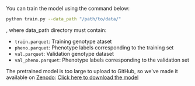 You can train the model using the command below:

```bash
python train.py --data_path "/path/to/data/"
```

, where data_path directory must contain:

- `train.parquet`: Training genotype ataset
- `pheno.parquet`: Phenotype labels corresponding to the training set
- `val.parquet`: Validation genotype dataset
- `val_pheno.parquet`: Phenotype labels corresponding to the validation set

The pretrained model is too large to upload to GitHub, so we've made it available on [Zenodo](https://zenodo.org/records/16411670?token=eyJhbGciOiJIUzUxMiJ9.eyJpZCI6IjA0YzJkNDM4LTIzZDYtNDk1ZC04NmU5LWYwM2E1ZTZmMWFiMSIsImRhdGEiOnt9LCJyYW5kb20iOiI5ODI4ODZlOTdiZDA0NGY1YjZjOTBiODZhYzQxYTAyZCJ9.NHClV70SP6bwrkacESudh6FrqeV-yUQ6-6YEgojn_vUvVOeBO2LDuoc0CowRfoIpdX8ju1muFFmdreBALvHLOA):
[Click here to download the model](https://zenodo.org/record/16411670/files/wgan_cow_all.pth.xz?download=1)
